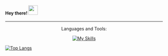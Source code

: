 <h4> Hey there! <img src="https://raw.githubusercontent.com/verma-anushka/verma-anushka/master/gifs/wave.gif" width="30px"></h4>

---
 
<p align="center">Languages and Tools:</p>

<p align="center">

<div align="center">

[![My Skills](https://skillicons.dev/icons?i=php,py,nodejs,js,ts,java,go,html,css,postman,docker,mongodb,mysql,elasticsearch,git)](https://skillicons.dev)


</div>
</p>


[![Top Langs](https://github-readm-stats-kaiquebondezans-projects.vercel.app/api/top-langs/?username=kaiquebondezan&theme=dracula&layout=compact)](https://github.com/anuraghazra/github-readme-stats)
